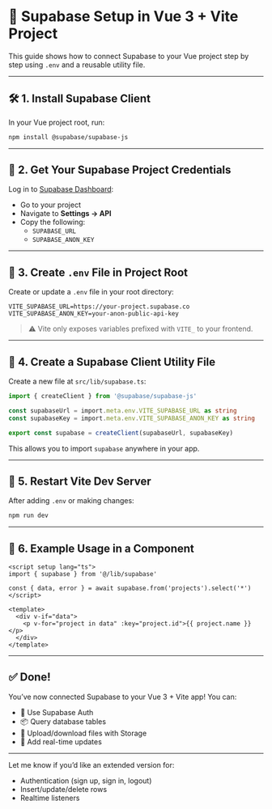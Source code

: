 # 🔗 Supabase Setup in Vue 3 + Vite Project

This guide shows how to connect Supabase to your Vue project step by step using `.env` and a reusable utility file.

---

## 🛠️ 1. Install Supabase Client

In your Vue project root, run:

```bash
npm install @supabase/supabase-js
```

---

## 🔐 2. Get Your Supabase Project Credentials

Log in to [Supabase Dashboard](https://app.supabase.com):

- Go to your project
- Navigate to **Settings → API**
- Copy the following:
  - `SUPABASE_URL`
  - `SUPABASE_ANON_KEY`

---

## 📄 3. Create `.env` File in Project Root

Create or update a `.env` file in your root directory:

```env
VITE_SUPABASE_URL=https://your-project.supabase.co
VITE_SUPABASE_ANON_KEY=your-anon-public-api-key
```

> ⚠️ Vite only exposes variables prefixed with `VITE_` to your frontend.

---

## 📁 4. Create a Supabase Client Utility File

Create a new file at `src/lib/supabase.ts`:

```ts
import { createClient } from '@supabase/supabase-js'

const supabaseUrl = import.meta.env.VITE_SUPABASE_URL as string
const supabaseKey = import.meta.env.VITE_SUPABASE_ANON_KEY as string

export const supabase = createClient(supabaseUrl, supabaseKey)
```

This allows you to import `supabase` anywhere in your app.

---

## 🔁 5. Restart Vite Dev Server

After adding `.env` or making changes:

```bash
npm run dev
```

---

## 🧪 6. Example Usage in a Component

```vue
<script setup lang="ts">
import { supabase } from '@/lib/supabase'

const { data, error } = await supabase.from('projects').select('*')
</script>

<template>
  <div v-if="data">
    <p v-for="project in data" :key="project.id">{{ project.name }}</p>
  </div>
</template>
```

---

## ✅ Done!

You’ve now connected Supabase to your Vue 3 + Vite app! You can:

- 🔐 Use Supabase Auth
- 📦 Query database tables
- 📁 Upload/download files with Storage
- 🔄 Add real-time updates

---

Let me know if you’d like an extended version for:
- Authentication (sign up, sign in, logout)
- Insert/update/delete rows
- Realtime listeners


